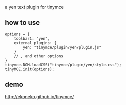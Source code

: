 a yen text plugin for tinymce

## how to use

    options = {
        toolbar1: "yen",
        external_plugins: {
            yen: "tinymce/plugin/yen/plugin.js"
        }
        // , and other options
    }
    tinymce.DOM.loadCSS("tinymce/plugin/yen/style.css");
    tinyMCE.init(options);

## demo

http://ekoneko.github.io/tinymce/